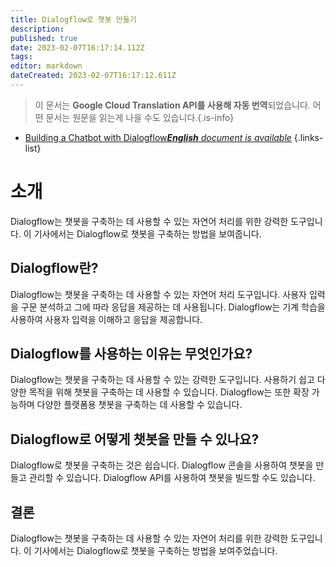 ```yaml
---
title: Dialogflow로 챗봇 만들기
description: 
published: true
date: 2023-02-07T16:17:14.112Z
tags: 
editor: markdown
dateCreated: 2023-02-07T16:17:12.611Z
---
```


> 이 문서는 **Google Cloud Translation API를 사용해 자동 번역**되었습니다.
어떤 문서는 원문을 읽는게 나을 수도 있습니다.{.is-info}



- [Building a Chatbot with Dialogflow***English** document is available*](/en/Knowledge-base/Common/building-a-chatbot-with-dialogflow)
{.links-list}


# 소개

Dialogflow는 챗봇을 구축하는 데 사용할 수 있는 자연어 처리를 위한 강력한 도구입니다. 이 기사에서는 Dialogflow로 챗봇을 구축하는 방법을 보여줍니다.

## Dialogflow란?

Dialogflow는 챗봇을 구축하는 데 사용할 수 있는 자연어 처리 도구입니다. 사용자 입력을 구문 분석하고 그에 따라 응답을 제공하는 데 사용됩니다. Dialogflow는 기계 학습을 사용하여 사용자 입력을 이해하고 응답을 제공합니다.

## Dialogflow를 사용하는 이유는 무엇인가요?

Dialogflow는 챗봇을 구축하는 데 사용할 수 있는 강력한 도구입니다. 사용하기 쉽고 다양한 목적을 위해 챗봇을 구축하는 데 사용할 수 있습니다. Dialogflow는 또한 확장 가능하며 다양한 플랫폼용 챗봇을 구축하는 데 사용할 수 있습니다.

## Dialogflow로 어떻게 챗봇을 만들 수 있나요?

Dialogflow로 챗봇을 구축하는 것은 쉽습니다. Dialogflow 콘솔을 사용하여 챗봇을 만들고 관리할 수 있습니다. Dialogflow API를 사용하여 챗봇을 빌드할 수도 있습니다.

## 결론

Dialogflow는 챗봇을 구축하는 데 사용할 수 있는 자연어 처리를 위한 강력한 도구입니다. 이 기사에서는 Dialogflow로 챗봇을 구축하는 방법을 보여주었습니다.